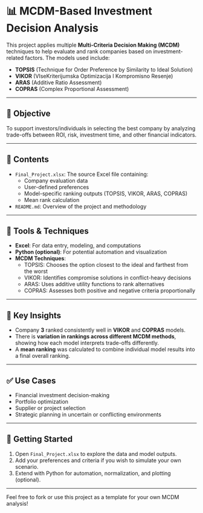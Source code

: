 
# 📊 MCDM-Based Investment Decision Analysis

This project applies multiple **Multi-Criteria Decision Making (MCDM)** techniques to help evaluate and rank companies based on investment-related factors. The models used include:

- **TOPSIS** (Technique for Order Preference by Similarity to Ideal Solution)
- **VIKOR** (VIseKriterijumska Optimizacija I Kompromisno Resenje)
- **ARAS** (Additive Ratio Assessment)
- **COPRAS** (Complex Proportional Assessment)

---

## 🧠 Objective

To support investors/individuals in selecting the best company by analyzing trade-offs between ROI, risk, investment time, and other financial indicators.

---

## 📁 Contents

- `Final_Project.xlsx`: The source Excel file containing:
  - Company evaluation data
  - User-defined preferences
  - Model-specific ranking outputs (TOPSIS, VIKOR, ARAS, COPRAS)
  - Mean rank calculation
- `README.md`: Overview of the project and methodology

---

## 🧰 Tools & Techniques

- **Excel**: For data entry, modeling, and computations
- **Python (optional)**: For potential automation and visualization
- **MCDM Techniques**:
  - TOPSIS: Chooses the option closest to the ideal and farthest from the worst
  - VIKOR: Identifies compromise solutions in conflict-heavy decisions
  - ARAS: Uses additive utility functions to rank alternatives
  - COPRAS: Assesses both positive and negative criteria proportionally

---

## 📌 Key Insights

- Company **3** ranked consistently well in **VIKOR** and **COPRAS** models.
- There is **variation in rankings across different MCDM methods**, showing how each model interprets trade-offs differently.
- A **mean ranking** was calculated to combine individual model results into a final overall ranking.

---

## ✅ Use Cases

- Financial investment decision-making
- Portfolio optimization
- Supplier or project selection
- Strategic planning in uncertain or conflicting environments

---

## 🚀 Getting Started

1. Open `Final_Project.xlsx` to explore the data and model outputs.
2. Add your preferences and criteria if you wish to simulate your own scenario.
3. Extend with Python for automation, normalization, and plotting (optional).

---

Feel free to fork or use this project as a template for your own MCDM analysis!
